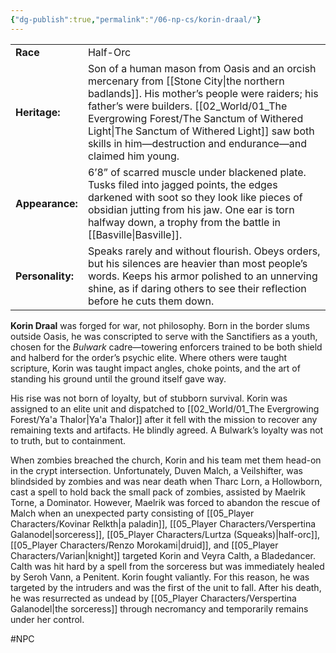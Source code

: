 ```yaml
---
{"dg-publish":true,"permalink":"/06-np-cs/korin-draal/"}
---
```



|              |                                                                                                                                                                                                                                                                             |
| ------------ | --------------------------------------------------------------------------------------------------------------------------------------------------------------------------------------------------------------------------------------------------------------------------- |
| **Race**         | Half-Orc                                                                                                                                                                                                                                                                    |
| **Heritage:**    | Son of a human mason from Oasis and an orcish mercenary from [[Stone City\|the northern badlands]]. His mother’s people were raiders; his father’s were builders. [[02_World/01_The Evergrowing Forest/The Sanctum of Withered Light\|The Sanctum of Withered Light]] saw both skills in him—destruction and endurance—and claimed him young. |
| **Appearance:**  | 6’8” of scarred muscle under blackened plate. Tusks filed into jagged points, the edges darkened with soot so they look like pieces of obsidian jutting from his jaw. One ear is torn halfway down, a trophy from the battle in [[Basville\|Basville]].                               |
| **Personality:** | Speaks rarely and without flourish. Obeys orders, but his silences are heavier than most people’s words. Keeps his armor polished to an unnerving shine, as if daring others to see their reflection before he cuts them down.                                              |

**Korin Draal** was forged for war, not philosophy. Born in the border slums outside Oasis, he was conscripted to serve with the Sanctifiers as a youth, chosen for the _Bulwark_ cadre—towering enforcers trained to be both shield and halberd for the order’s psychic elite. Where others were taught scripture, Korin was taught impact angles, choke points, and the art of standing his ground until the ground itself gave way.

His rise was not born of loyalty, but of stubborn survival. Korin was assigned to an elite unit and dispatched to [[02_World/01_The Evergrowing Forest/Ya'a Thalor\|Ya'a Thalor]] after it fell with the mission to recover any remaining texts and artifacts. He blindly agreed. A Bulwark’s loyalty was not to truth, but to containment.

When zombies breached the church, Korin and his team met them head-on in the crypt intersection. Unfortunately, Duven Malch, a Veilshifter, was blindsided by zombies and was near death when Tharc Lorn, a Hollowborn, cast a spell to hold back the small pack of zombies, assisted by Maelrik Torne, a Dominator. However, Maelrik was forced to abandon the rescue of Malch when an unexpected party consisting of [[05_Player Characters/Kovinar Relkth\|a paladin]], [[05_Player Characters/Verspertina Galanodel\|sorceress]], [[05_Player Characters/Lurtza (Squeaks)\|half-orc]], [[05_Player Characters/Renzo Morokami\|druid]], and [[05_Player Characters/Varian\|knight]] targeted Korin and Veyra Calth, a Bladedancer. Calth was hit hard by a spell from the sorceress but was immediately healed by Seroh Vann, a Penitent. Korin fought valiantly. For this reason, he was targeted by the intruders and was the first of the unit to fall. After his death, he was resurrected as undead by [[05_Player Characters/Verspertina Galanodel\|the sorceress]] through necromancy and temporarily remains under her control.

#NPC 